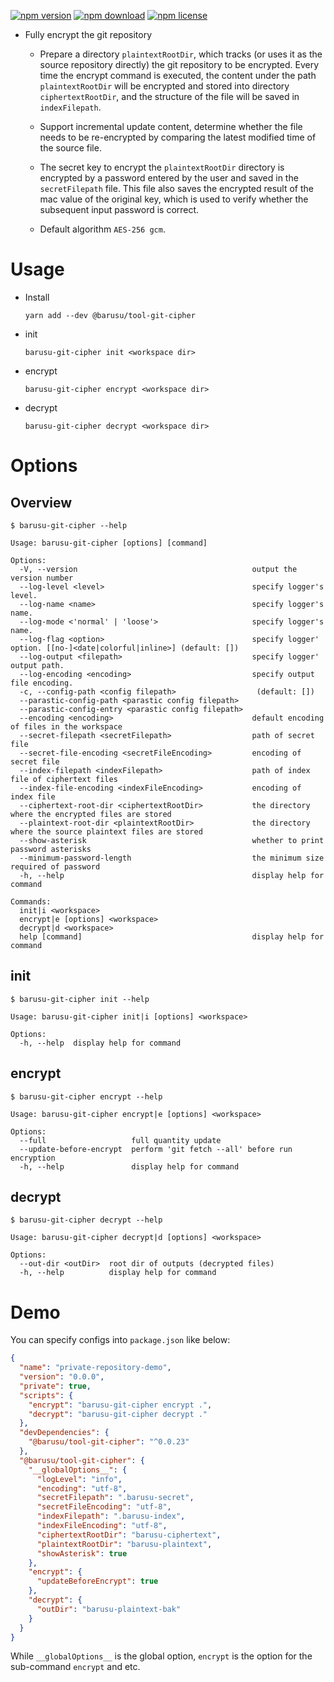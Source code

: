 [![npm version](https://img.shields.io/npm/v/@barusu/tool-git-cipher.svg)](https://www.npmjs.com/package/@barusu/tool-git-cipher)
[![npm download](https://img.shields.io/npm/dm/@barusu/tool-git-cipher.svg)](https://www.npmjs.com/package/@barusu/tool-git-cipher)
[![npm license](https://img.shields.io/npm/l/@barusu/tool-git-cipher.svg)](https://www.npmjs.com/package/@barusu/tool-git-cipher)


* Fully encrypt the git repository
  - Prepare a directory `plaintextRootDir`, which tracks (or uses it as the source repository directly) the git repository to be encrypted. Every time the encrypt command is executed, the content under the path `plaintextRootDir` will be encrypted and stored into directory `ciphertextRootDir`, and the structure of the file will be saved in `indexFilepath`.

  - Support incremental update content, determine whether the file needs to be re-encrypted by comparing the latest modified time of the source file.

  - The secret key to encrypt the `plaintextRootDir` directory is encrypted by a password entered by the user and saved in the `secretFilepath` file. This file also saves the encrypted result of the mac value of the original key, which is used to verify whether the subsequent input password is correct.

  - Default algorithm `AES-256 gcm`.

# Usage

  * Install
    ```shell
    yarn add --dev @barusu/tool-git-cipher
    ```

  * init
    ```shell
    barusu-git-cipher init <workspace dir>
    ```

  * encrypt
    ```shell
    barusu-git-cipher encrypt <workspace dir>
    ```

  * decrypt
    ```shell
    barusu-git-cipher decrypt <workspace dir>
    ```


# Options

## Overview

  ```shell
  $ barusu-git-cipher --help

  Usage: barusu-git-cipher [options] [command]

  Options:
    -V, --version                                       output the version number
    --log-level <level>                                 specify logger's level.
    --log-name <name>                                   specify logger's name.
    --log-mode <'normal' | 'loose'>                     specify logger's name.
    --log-flag <option>                                 specify logger' option. [[no-]<date|colorful|inline>] (default: [])
    --log-output <filepath>                             specify logger' output path.
    --log-encoding <encoding>                           specify output file encoding.
    -c, --config-path <config filepath>                  (default: [])
    --parastic-config-path <parastic config filepath>
    --parastic-config-entry <parastic config filepath>
    --encoding <encoding>                               default encoding of files in the workspace
    --secret-filepath <secretFilepath>                  path of secret file
    --secret-file-encoding <secretFileEncoding>         encoding of secret file
    --index-filepath <indexFilepath>                    path of index file of ciphertext files
    --index-file-encoding <indexFileEncoding>           encoding of index file
    --ciphertext-root-dir <ciphertextRootDir>           the directory where the encrypted files are stored
    --plaintext-root-dir <plaintextRootDir>             the directory where the source plaintext files are stored
    --show-asterisk                                     whether to print password asterisks
    --minimum-password-length                           the minimum size required of password
    -h, --help                                          display help for command

  Commands:
    init|i <workspace>
    encrypt|e [options] <workspace>
    decrypt|d <workspace>
    help [command]                                      display help for command
  ```

## init

  ```shell
  $ barusu-git-cipher init --help

  Usage: barusu-git-cipher init|i [options] <workspace>

  Options:
    -h, --help  display help for command
  ```

## encrypt

  ```shell
  $ barusu-git-cipher encrypt --help

  Usage: barusu-git-cipher encrypt|e [options] <workspace>

  Options:
    --full                   full quantity update
    --update-before-encrypt  perform 'git fetch --all' before run encryption
    -h, --help               display help for command
  ```

## decrypt

  ```shell
  $ barusu-git-cipher decrypt --help

  Usage: barusu-git-cipher decrypt|d [options] <workspace>

  Options:
    --out-dir <outDir>  root dir of outputs (decrypted files)
    -h, --help          display help for command
  ```


# Demo
  You can specify configs into `package.json` like below:

  ```json
  {
    "name": "private-repository-demo",
    "version": "0.0.0",
    "private": true,
    "scripts": {
      "encrypt": "barusu-git-cipher encrypt .",
      "decrypt": "barusu-git-cipher decrypt ."
    },
    "devDependencies": {
      "@barusu/tool-git-cipher": "^0.0.23"
    },
    "@barusu/tool-git-cipher": {
      "__globalOptions__": {
        "logLevel": "info",
        "encoding": "utf-8",
        "secretFilepath": ".barusu-secret",
        "secretFileEncoding": "utf-8",
        "indexFilepath": ".barusu-index",
        "indexFileEncoding": "utf-8",
        "ciphertextRootDir": "barusu-ciphertext",
        "plaintextRootDir": "barusu-plaintext",
        "showAsterisk": true
      },
      "encrypt": {
        "updateBeforeEncrypt": true
      },
      "decrypt": {
        "outDir": "barusu-plaintext-bak"
      }
    }
  }
  ```

  While `__globalOptions__` is the global option, `encrypt` is the option for the sub-command `encrypt` and etc.
